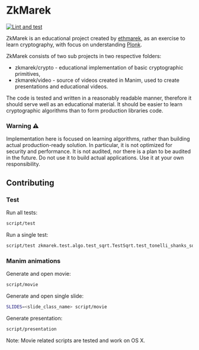 # ZkMarek

[![Lint and test](https://github.com/marekkirejczyk/elliptic_curves_video/actions/workflows/lint_and_test.yml/badge.svg)](https://github.com/marekkirejczyk/elliptic_curves_video/actions/workflows/lint_and_test.yml)

ZkMarek is an educational project created by [ethmarek](https://twitter.com/ethmarek), as an exercise to learn cryptography, with focus on understanding [Plonk](https://vitalik.ca/general/2019/09/22/plonk.html).


ZkMarek consists of two sub projects in two respective folders:
* zkmarek/crypto - educational implementation of basic cryptographic primitives,
* zkmarek/video - source of videos created in Manim, used to create presentations and educational videos.

The code is tested and written in a reasonably readable manner, therefore it should serve well as an educational material. It should be easier to learn cryptographic algorithms than to form production libraries code.

### Warning ⚠️

Implementation here is focused on learning algorithms, rather than building actual production-ready solution. In particular, it is not optimized for security and performance. It is not audited, nor there is a plan to be audited in the future. Do not use it to build actual applications. Use it at your own responsibility.

## Contributing

### Test

Run all tests:

```sh
script/test
```

Run a single test:

```sh
script/test zkmarek.test.algo.test_sqrt.TestSqrt.test_tonelli_shanks_sqrt_none
```

### Manim animations
Generate and open movie:

```sh
script/movie
```

Generate and open single slide:
```sh
SLIDES=<slide_class_name> script/movie
```

Generate presentation:

```sh
script/presentation
```

Note: Movie related scripts are tested and work on OS X.

